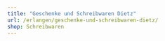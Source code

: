 ```yaml
---
title: "Geschenke und Schreibwaren Dietz"
url: /erlangen/geschenke-und-schreibwaren-dietz/
shop: Schreibwaren
---
```

